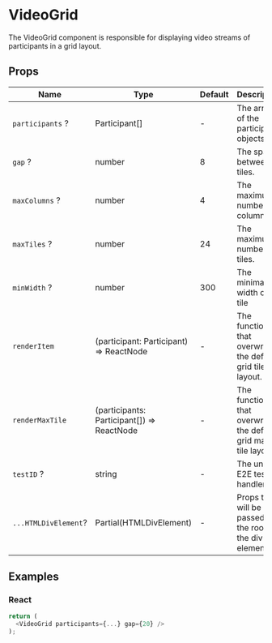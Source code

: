 # VideoGrid

The VideoGrid component is responsible for displaying video streams of participants in a grid layout.

## Props

| Name                 | Type                                       | Default | Description                                                    |
| -------------------- | ------------------------------------------ | ------- | -------------------------------------------------------------- |
| `participants` ?     | Participant[]                              | -       | The array of the participants objects.                         |
| `gap` ?              | number                                     | 8       | The space between tiles.                                       |
| `maxColumns` ?       | number                                     | 4       | The maximum number of columns.                                 |
| `maxTiles` ?         | number                                     | 24      | The maximum number of tiles.                                   |
| `minWidth` ?         | number                                     | 300     | The minimal width of the tile                                  |
| `renderItem`         | (participant: Participant) => ReactNode    | -       | The function that overwrites the default grid tile layout.     |
| `renderMaxTile`      | (participants: Participant[]) => ReactNode | -       | The function that overwrites the default grid max tile layout. |
| `testID` ?           | string                                     | -       | The unique E2E test handler.                                   |
| `...HTMLDivElement`? | Partial(HTMLDivElement)                    | -       | Props that will be passed to the root of the div element.      |

## Examples

### React

```javascript
return (
  <VideoGrid participants={...} gap={20} />
);
```
